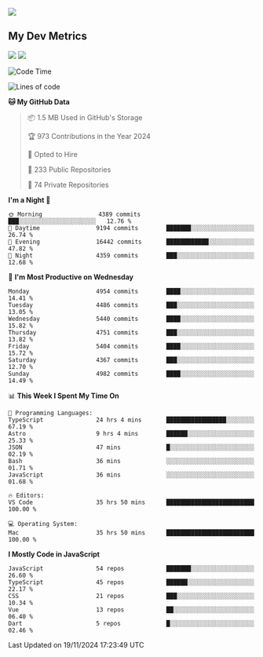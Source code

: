[<img src="https://img.shields.io/badge/linkedin-%230077B5.svg?&style=for-the-badge&logo=linkedin&logoColor=white" />](https://www.linkedin.com/in/savepong)

<!--
[<img src="https://img.shields.io/badge/pongsiri.pisutakarathada.com-%230077B5.svg?&style=for-the-badge&color=orange" />](https://pongsiri.pisutakarathada.com)
[<img src="https://img.shields.io/badge/apps.saveworld.co-%230077B5.svg?&style=for-the-badge&color=2aa889" />](https://apps.saveworld.co)

[![savepong' github stats](https://github-readme-stats.vercel.app/api?username=savepong&show_icons=true&count_private=true&theme=gotham&hide_border=true&bg_color=00000000&text_color=768390FF)](https://pongsiri.pisutakarathada.com/posts/stats)

[![GitHub Streak](https://github-readme-streak-stats.herokuapp.com?user=savepong&theme=gotham&hide_border=true&background=00000000&dates=768390FF)](https://pongsiri.pisutakarathada.com/posts/stats)

[![Top Langs](https://github-readme-stats.vercel.app/api/top-langs/?username=savepong&layout=compact&langs_count=10&theme=gotham&hide_border=true&bg_color=00000000&text_color=768390FF)](https://pongsiri.pisutakarathada.com/posts/stats)

<!-- [![savepong's wakatime stats](https://github-readme-stats.vercel.app/api/wakatime?username=@savepong&layout=default&theme=gotham&hide_border=true&bg_color=00000000&text_color=768390FF)](https://pongsiri.pisutakarathada.com/posts/stats) -->

## My Dev Metrics

[![](https://komarev.com/ghpvc/?username=savepong&color=blue&label=Profile%20Views)](https://github.com/savepong)
[![](https://img.shields.io/github/followers/savepong?label=GitHub%20Followers)](https://github.com/savepong)

<!--START_SECTION:waka-->
![Code Time](http://img.shields.io/badge/Code%20Time-1%2C666%20hrs%203%20mins-blue)

![Lines of code](https://img.shields.io/badge/From%20Hello%20World%20I%27ve%20Written-65.7%20million%20lines%20of%20code-blue)

**🐱 My GitHub Data** 

> 📦 1.5 MB Used in GitHub's Storage 
 > 
> 🏆 973 Contributions in the Year 2024
 > 
> 💼 Opted to Hire
 > 
> 📜 233 Public Repositories 
 > 
> 🔑 74 Private Repositories 
 > 
**I'm a Night 🦉** 

```text
🌞 Morning                4389 commits        ███░░░░░░░░░░░░░░░░░░░░░░   12.76 % 
🌆 Daytime                9194 commits        ███████░░░░░░░░░░░░░░░░░░   26.74 % 
🌃 Evening                16442 commits       ████████████░░░░░░░░░░░░░   47.82 % 
🌙 Night                  4359 commits        ███░░░░░░░░░░░░░░░░░░░░░░   12.68 % 
```
📅 **I'm Most Productive on Wednesday** 

```text
Monday                   4954 commits        ████░░░░░░░░░░░░░░░░░░░░░   14.41 % 
Tuesday                  4486 commits        ███░░░░░░░░░░░░░░░░░░░░░░   13.05 % 
Wednesday                5440 commits        ████░░░░░░░░░░░░░░░░░░░░░   15.82 % 
Thursday                 4751 commits        ███░░░░░░░░░░░░░░░░░░░░░░   13.82 % 
Friday                   5404 commits        ████░░░░░░░░░░░░░░░░░░░░░   15.72 % 
Saturday                 4367 commits        ███░░░░░░░░░░░░░░░░░░░░░░   12.70 % 
Sunday                   4982 commits        ████░░░░░░░░░░░░░░░░░░░░░   14.49 % 
```


📊 **This Week I Spent My Time On** 

```text
💬 Programming Languages: 
TypeScript               24 hrs 4 mins       █████████████████░░░░░░░░   67.19 % 
Astro                    9 hrs 4 mins        ██████░░░░░░░░░░░░░░░░░░░   25.33 % 
JSON                     47 mins             █░░░░░░░░░░░░░░░░░░░░░░░░   02.19 % 
Bash                     36 mins             ░░░░░░░░░░░░░░░░░░░░░░░░░   01.71 % 
JavaScript               36 mins             ░░░░░░░░░░░░░░░░░░░░░░░░░   01.68 % 

🔥 Editors: 
VS Code                  35 hrs 50 mins      █████████████████████████   100.00 % 

💻 Operating System: 
Mac                      35 hrs 50 mins      █████████████████████████   100.00 % 
```

**I Mostly Code in JavaScript** 

```text
JavaScript               54 repos            ███████░░░░░░░░░░░░░░░░░░   26.60 % 
TypeScript               45 repos            ██████░░░░░░░░░░░░░░░░░░░   22.17 % 
CSS                      21 repos            ███░░░░░░░░░░░░░░░░░░░░░░   10.34 % 
Vue                      13 repos            ██░░░░░░░░░░░░░░░░░░░░░░░   06.40 % 
Dart                     5 repos             █░░░░░░░░░░░░░░░░░░░░░░░░   02.46 % 
```




 Last Updated on 19/11/2024 17:23:49 UTC
<!--END_SECTION:waka-->

<!--
**savepong/savepong** is a ✨ _special_ ✨ repository because its `README.md` (this file) appears on your GitHub profile.

Here are some ideas to get you started:

- 🔭 I’m currently working on WebComponents and TypeScript.
- 🌱 I’m currently learning ...
- 👯 I’m looking to collaborate on ...
- 🤔 I’m looking for help with ...
- 💬 Ask me about ...
- 📫 How to reach me: ...
- 😄 Pronouns: ...
- ⚡ Fun fact: ...
-->
